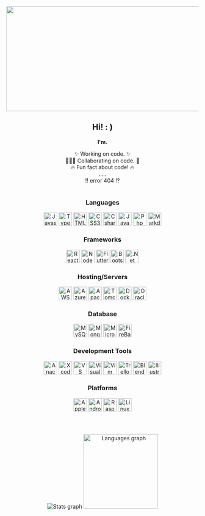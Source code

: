 <div align="center">
    <img src="https://i.pinimg.com/originals/bd/56/5d/bd565dcc0a556add0b0a0ed6b26d686e.gif"  height="275" width="675" />
</div>

<h2 align="center"> Hi! : )</h2>

<p align="center"> <b> I'm. </b> <p>
<p align="center"> ✨ Working on code. ✨ <br>
🧑‍🤝‍🧑 Collaborating on code. 🤝 <br>
🔥 Fun fact about code! 🔥 <br> 
 .....  <br>         
‼️ error 404 ⁉️

#

<div align="center">

<h3> <b> Languages </b> </h3>
    <img src="https://cdn.jsdelivr.net/gh/devicons/devicon/icons/javascript/javascript-plain.svg" height="35" alt="Javascript Logo"  />
    <img src="https://cdn.jsdelivr.net/gh/devicons/devicon@latest/icons/typescript/typescript-original.svg" height="35" alt="Typescript Logo"/>
    <img src="https://cdn.jsdelivr.net/gh/devicons/devicon/icons/html5/html5-original.svg" height="35" alt="HTML5 Logo"  />
    <img src="https://cdn.jsdelivr.net/gh/devicons/devicon/icons/css3/css3-original.svg" height="35" alt="CSS3 Logo"  />
    <img src="https://cdn.jsdelivr.net/gh/devicons/devicon/icons/csharp/csharp-original.svg" height="35" alt="Csharp Logo"  />
    <img src="https://cdn.jsdelivr.net/gh/devicons/devicon/icons/java/java-original.svg" height="35" alt="Java logo"  />
    <img src="https://cdn.jsdelivr.net/gh/devicons/devicon/icons/php/php-original.svg" height="35" alt="Php logo"  />
    <img src="https://cdn.jsdelivr.net/gh/devicons/devicon@latest/icons/markdown/markdown-original.svg" height="35" alt="Markdown logo" />
          

<h3> <b> Frameworks </b> </h3>
    <img src="https://cdn.jsdelivr.net/gh/devicons/devicon/icons/react/react-original.svg" height="35" alt="React logo"  />
    <img src="https://cdn.jsdelivr.net/gh/devicons/devicon/icons/nodejs/nodejs-original.svg" height="35" alt="NodeJS logo"  />
    <img src="https://cdn.jsdelivr.net/gh/devicons/devicon/icons/flutter/flutter-original.svg" height="35" alt="Flutter logo"  />
    <img src="https://cdn.jsdelivr.net/gh/devicons/devicon/icons/bootstrap/bootstrap-original.svg" height="35" alt="Bootstrap logo"  />
    <img src="https://cdn.jsdelivr.net/gh/devicons/devicon@latest/icons/dot-net/dot-net-plain-wordmark.svg" height="35" alt=".Net Logo"/>
          

<h3> <b> Hosting/Servers </b> </h3> 
   <img src="https://cdn.jsdelivr.net/gh/devicons/devicon@latest/icons/amazonwebservices/amazonwebservices-plain-wordmark.svg" height="35" alt="AWS logo"  />
   <img src="https://cdn.jsdelivr.net/gh/devicons/devicon/icons/azure/azure-original.svg" height="35" alt="Azure logo"  />
   <img src="https://cdn.jsdelivr.net/gh/devicons/devicon/icons/apache/apache-original.svg" height="35" alt="Apache logo"  />
   <img src="https://cdn.jsdelivr.net/gh/devicons/devicon/icons/tomcat/tomcat-original.svg" height="35" alt="Tomcat logo"  />
   <img src="https://cdn.jsdelivr.net/gh/devicons/devicon/icons/docker/docker-original.svg" height="35" alt="Docker logo"  />
    <img src="https://cdn.jsdelivr.net/gh/devicons/devicon@latest/icons/oracle/oracle-original.svg" height="35" alt="Oracle logo"/>
          

<h3> <b> Database </b></h3>
    <img src="https://cdn.jsdelivr.net/gh/devicons/devicon/icons/mysql/mysql-original.svg" height="35" alt="MySQL logo"  />
    <img src="https://cdn.jsdelivr.net/gh/devicons/devicon/icons/mongodb/mongodb-original.svg" height="35" alt="MongoDB logo"  />
    <img src="https://cdn.jsdelivr.net/gh/devicons/devicon/icons/microsoftsqlserver/microsoftsqlserver-plain.svg" height="35" alt="Microsoft SQL Server logo"  />
    <img src="https://cdn.jsdelivr.net/gh/devicons/devicon/icons/firebase/firebase-plain.svg" height="35" alt="FireBase logo"  />

<h3> <b>Development Tools</b> </h3>
    <img src="https://cdn.jsdelivr.net/gh/devicons/devicon/icons/anaconda/anaconda-original.svg" height="35" alt="Anaconda logo"  />
    <img src="https://cdn.jsdelivr.net/gh/devicons/devicon/icons/xcode/xcode-original.svg" height="35" alt="Xcode logo"  />
    <img src="https://cdn.jsdelivr.net/gh/devicons/devicon/icons/vscode/vscode-original.svg" height="35" alt="VS Code logo"  />
    <img src="https://cdn.jsdelivr.net/gh/devicons/devicon/icons/visualstudio/visualstudio-plain.svg" height="35" alt="Visual Studio logo"  />
    <img src="https://cdn.jsdelivr.net/gh/devicons/devicon/icons/vim/vim-original.svg" height="35" alt="Vim logo"  />
    <img src="https://cdn.jsdelivr.net/gh/devicons/devicon/icons/trello/trello-plain.svg" height="35" alt="Trello logo"  />
    <img src="https://cdn.jsdelivr.net/gh/devicons/devicon/icons/blender/blender-original.svg" height="35" alt="Blender logo"  />
    <img src="https://cdn.jsdelivr.net/gh/devicons/devicon/icons/illustrator/illustrator-plain.svg" height="35" alt="Illustrator logo"  />

<h3> <b> Platforms </b> </h3>
    <img src="https://cdn.jsdelivr.net/gh/devicons/devicon/icons/apple/apple-original.svg" height="35" alt="Apple logo"  />
    <img src="https://cdn.jsdelivr.net/gh/devicons/devicon/icons/android/android-original.svg" height="35" alt="Android logo"  />
    <img src="https://cdn.jsdelivr.net/gh/devicons/devicon/icons/raspberrypi/raspberrypi-original.svg" height="35" alt="RaspberryPi logo"  />
    <img src="https://cdn.jsdelivr.net/gh/devicons/devicon/icons/linux/linux-original.svg" height="35" alt="Linux logo"  />

</div>

<br> 

#

<div align="center">

  <img src="https://github-readme-stats.vercel.app/api?username=dwainXDL&hide_title=false&hide_rank=false&show_icons=true&include_all_commits=true&count_private=true&disable_animations=false&theme=catppuccin_mocha&locale=en&hide_border=true" height="" alt="Stats graph"  />
  <img src="https://github-readme-stats.vercel.app/api/top-langs?username=dwainXDL&locale=en&hide_title=false&layout=compact&card_width=300&langs_count=6&theme=catppuccin_mocha&hide_border=true&custom_title=Languages" height="195" alt="Languages graph"  />
</div>
